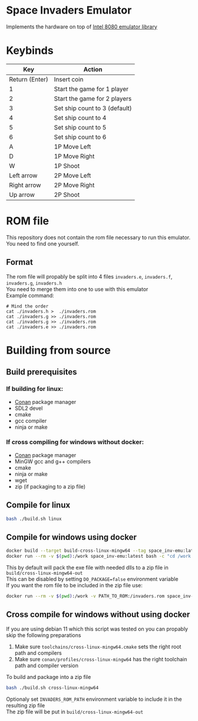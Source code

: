 # Space Invaders Emulator
Implements the hardware on top of [Intel 8080 emulator library](https://github.com/Xertes0/atat)

# Keybinds
|Key|Action|
|-|-|
|Return (Enter)|Insert coin|
|1|Start the game for 1 player|
|2|Start the game for 2 players|
|3|Set ship count to 3 (default)|
|4|Set ship count to 4|
|5|Set ship count to 5|
|6|Set ship count to 6|
|A|1P Move Left|
|D|1P Move Right|
|W|1P Shoot|
|Left arrow|2P Move Left|
|Right arrow|2P Move Right|
|Up arrow|2P Shoot|

# ROM file
This repository does not contain the rom file necessary to run this emulator. You need to find one yourself.

## Format
The rom file will propably be split into 4 files `invaders.e`, `invaders.f`, `invaders.g`, `invaders.h`  
You need to merge them into one to use with this emulator  
Example command:
```
# Mind the order
cat ./invaders.h >  ./invaders.rom
cat ./invaders.g >> ./invaders.rom
cat ./invaders.g >> ./invaders.rom
cat ./invaders.e >> ./invaders.rom
```

# Building from source
## Build prerequisites
### If building for linux:
- [Conan](https://conan.io/) package manager
- SDL2 devel
- cmake
- gcc compiler
- ninja or make

### If cross compiling for windows without docker:
- [Conan](https://conan.io/) package manager
- MinGW gcc and g++ compilers
- cmake
- ninja or make
- wget
- zip (if packaging to a zip file)

## Compile for linux
```bash
bash ./build.sh linux
```

## Compile for windows using docker
```bash
docker build --target build-cross-linux-mingw64 --tag space_inv-emu:latest .
docker run --rm -v $(pwd):/work space_inv-emu:latest bash -c "cd /work && bash ./build.sh cross-linux-mingw64"
```
This by default will pack the exe file with needed dlls to a zip file in `build/cross-linux-mingw64-out`  
This can be disabled by setting `DO_PACKAGE=false` environment variable  
If you want the rom file to be included in the zip file use:  
```bash
docker run --rm -v $(pwd):/work -v PATH_TO_ROM:/invaders.rom space_inv-emu:latest bash -c "cd /work && INVADERS_ROM_PATH=/invaders.rom bash ./build.sh cross-linux-mingw64"
```

## Cross compile for windows without using docker
If you are using debian 11 which this script was tested on you can propably skip the following preparations
1. Make sure `toolchains/cross-linux-mingw64.cmake` sets the right root path and compilers
2. Make sure `conan/profiles/cross-linux-mingw64` has the right toolchain path and compiler version


To build and package into a zip file
```bash
bash ./build.sh cross-linux-mingw64
```
Optionaly set `INVADERS_ROM_PATH` environment variable to include it in the resulting zip file  
The zip file will be put in `build/cross-linux-mingw64-out`
